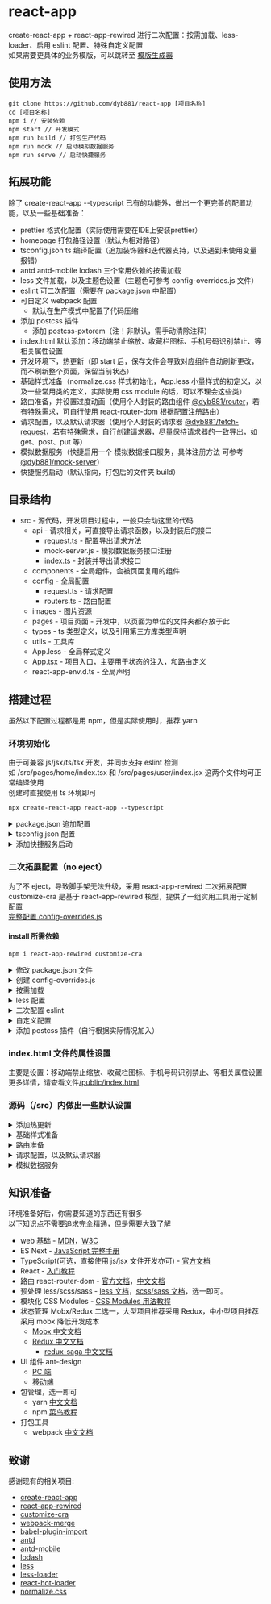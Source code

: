 # react-app

create-react-app + react-app-rewired 进行二次配置：按需加载、less-loader、启用 eslint 配置、特殊自定义配置<br>
如果需要更具体的业务模版，可以跳转至 [模版生成器](https://github.com/dyb881/create-react-app)

## 使用方法

```
git clone https://github.com/dyb881/react-app [项目名称]
cd [项目名称]
npm i // 安装依赖
npm start // 开发模式
npm run build // 打包生产代码
npm run mock // 启动模拟数据服务
npm run serve // 启动快捷服务
```

## 拓展功能

除了 create-react-app --typescript 已有的功能外，做出一个更完善的配置功能，以及一些基础准备：

- prettier 格式化配置（实际使用需要在IDE上安装prettier）
- homepage 打包路径设置（默认为相对路径）
- tsconfig.json ts 编译配置（追加装饰器和迭代器支持，以及遇到未使用变量报错）
- antd antd-mobile lodash 三个常用依赖的按需加载
- less 文件加载，以及主题色设置（主题色可参考 config-overrides.js 文件）
- eslint 可二次配置（需要在 package.json 中配置）
- 可自定义 webpack 配置
  - 默认在生产模式中配置了代码压缩
- 添加 postcss 插件
  - 添加 postcss-pxtorem（注！非默认，需手动清除注释）
- index.html 默认添加：移动端禁止缩放、收藏栏图标、手机号码识别禁止、等相关属性设置
- 开发环境下，热更新（即 start 后，保存文件会导致对应组件自动刷新更改，而不刷新整个页面，保留当前状态）
- 基础样式准备（normalize.css 样式初始化，App.less 小量样式的初定义，以及一些常用类的定义，实际使用 css module 的话，可以不理会这些类）
- 路由准备，并设置过度动画（使用个人封装的路由组件 [@dyb881/router](https://github.com/dyb881/router)，若有特殊需求，可自行使用 react-router-dom 根据配置注册路由）
- 请求配置，以及默认请求器（使用个人封装的请求器 [@dyb881/fetch-request](https://github.com/dyb881/fetch-request)，若有特殊需求，自行创建请求器，尽量保持请求器的一致导出，如 get、post、put 等）
- 模拟数据服务（快捷启用一个 模拟数据接口服务，具体注册方法 可参考 [@dyb881/mock-server](https://github.com/dyb881/mock-server)）
- 快捷服务启动（默认指向，打包后的文件夹 build）

## 目录结构

- src - 源代码，开发项目过程中，一般只会动这里的代码
  - api - 请求相关，可直接导出请求函数，以及封装后的接口
    - request.ts - 配置导出请求方法
    - mock-server.js - 模拟数据服务接口注册
    - index.ts - 封装并导出请求接口
  - components - 全局组件，会被页面复用的组件
  - config - 全局配置
    - request.ts - 请求配置
    - routers.ts - 路由配置
  - images - 图片资源
  - pages - 项目页面 - 开发中，以页面为单位的文件夹都存放于此
  - types - ts 类型定义，以及引用第三方库类型声明
  - utils - 工具库
  - App.less - 全局样式定义
  - App.tsx - 项目入口，主要用于状态的注入，和路由定义
  - react-app-env.d.ts - 全局声明

## 搭建过程

虽然以下配置过程都是用 npm，但是实际使用时，推荐 yarn

### 环境初始化

由于可兼容 js/jsx/ts/tsx 开发，并同步支持 eslint 检测<br>
如 /src/pages/home/index.tsx 和 /src/pages/user/index.jsx 这两个文件均可正常编译使用<br>
创建时直接使用 ts 环境即可

```
npx create-react-app react-app --typescript
```

<details>
<summary>package.json 追加配置</summary>

```javascript
{
  "prettier": { // 代码格式化 prettier 的配置，自行查阅如何在编辑工具上安装和使用 prettier
    "printWidth": 120,
    "singleQuote": true,
    "trailingComma": "es5",
    "bracketSpacing": true,
    "jsxBracketSameLine": false,
    "parser": "babylon",
    "semi": true,
    "requirePragma": false
  },
  "homepage": "./" // 打包后资源引用路径
}
```

</details>

<details>
<summary>tsconfig.json 配置</summary>

相关配置自行查阅<br>
需要特别注意的是 baseUrl 设置为 src 后，可使用非相对路径来导入你的外部依赖<br>
如 import 'App.css' 时，会先在 src 文件夹内检索是否有对应文件或文件夹，找不到才会去 node_modules 寻找外部依赖

```javascript
{
  "compilerOptions": {
    "baseUrl": "src",
    "target": "es5",
    "lib": ["dom", "dom.iterable", "esnext"],
    "allowJs": true,
    "skipLibCheck": true,
    "esModuleInterop": true,
    "allowSyntheticDefaultImports": true,
    "strict": true,
    "forceConsistentCasingInFileNames": true,
    "module": "esnext",
    "moduleResolution": "node",
    "resolveJsonModule": true,
    "isolatedModules": true,
    "noEmit": true,
    "jsx": "preserve",
    "noUnusedLocals": true,
    "noUnusedParameters": true,
    "experimentalDecorators": true,
    "downlevelIteration": true
  },
  "include": ["src"]
}
```

</details>

<details>
<summary>添加快捷服务启动</summary>

安装依赖

```
npm i serve
```

在 package.json 添加一行命令

```javascript
{
  "scripts": {
    ...,
    "serve": "serve -s build"
  },
}
```

使用时

```
npm run build
npm run serve
```

</details>

### 二次拓展配置（no eject）

为了不 eject，导致脚手架无法升级，采用 react-app-rewired 二次拓展配置<br>
customize-cra 是基于 react-app-rewired 核型，提供了一组实用工具用于定制配置<br>
[完整配置 config-overrides.js](https://github.com/dyb881/react-app/blob/master/config-overrides.js)

#### install 所需依赖

```
npm i react-app-rewired customize-cra
```

<details>
<summary>修改 package.json 文件</summary>

```javascript
{
  "scripts": {
    "start": "react-app-rewired start",
    "build": "react-app-rewired build",
    "test": "react-app-rewired test",
    "eject": "react-app-rewired eject"
  },
}
```

</details>

<details>
<summary>创建 config-overrides.js</summary>

```javascript
const { override } = require('customize-cra');

module.exports = override();
```

</details>

<details>
<summary>按需加载</summary>

目前使用到该功能的依赖，一般为：antd、antd-mobile、lodash<br>
所以这里会默认依赖这三个，只要在项目内未 import，是不会参与打包的，所以不必有过多的顾虑<br>
babel-plugin-import 则是适用于 babel 的模块化导入插件

```
npm i antd antd-mobile lodash @types/lodash babel-plugin-import
```

config-overrides.js 配置

```javascript
const { override, fixBabelImports } = require('customize-cra');

module.exports = override(
  // 按需加载
  fixBabelImports('antd', { libraryDirectory: 'es', style: true }),
  fixBabelImports('antd-mobile', { libraryDirectory: 'es', style: true }),
  fixBabelImports('lodash', { libraryDirectory: '' })
);
```

</details>

<details>
<summary>less 配置</summary>

安装

```
npm i less less-loader
```

添加 less-loader

```javascript
const { override, addLessLoader } = require('customize-cra');

module.exports = override(
  // 添加 less-loader
  addLessLoader({
    javascriptEnabled: true,
    modifyVars: {}, // 全局 less 变量，会覆盖项目内同名变量，可用于主题定制
  })
);
```

less-loader 配置主题色变量

```javascript
const { override, addLessLoader } = require('customize-cra');

module.exports = override(
  // 添加 less-loader
  addLessLoader({
    javascriptEnabled: true,
    // 全局 less 变量，会覆盖项目内同名变量，可用于主题定制
    modifyVars: {
      // 常用色
      '@ra-primary': '#1890ff', // 全局主色
      '@ra-success': '#52c41a', // 成功色
      '@ra-warning': ' #faad14', // 警告色
      '@ra-error': '#f5222d', // 错误色
      '@ra-font-size': '14px', // 主字号
      '@ra-color': 'rgba(0, 0, 0, 0.85)', // 主文本色
      '@ra-color-secondary': 'rgba(0, 0, 0, .45)', // 次文本色
      '@ra-disabled-color': 'rgba(0, 0, 0, .25)', // 失效色
      '@ra-disabled-color-back': 'rgba(0, 0, 0, .05)', // 失效背景色
      '@ra-border-color': '#eeeeee', // 边框色
      '@ra-border-color-dark': '#cccccc', // 边框色-深色
      '@ra-background': '#f1f1f1', // 背景色
      // 别名
      '@ra-p': '#1890ff', // 全局主色
      '@ra-s': '#52c41a', // 成功色
      '@ra-w': ' #faad14', // 警告色
      '@ra-e': '#f5222d', // 错误色
      '@ra-fs': '14px', // 主字号
      '@ra-c': 'rgba(0, 0, 0, 0.85)', // 主文本色
      '@ra-cs': 'rgba(0, 0, 0, .45)', // 次文本色
      '@ra-dc': 'rgba(0, 0, 0, .25)', // 失效色
      '@ra-dcb': 'rgba(0, 0, 0, .05)', // 失效背景色
      '@ra-bc': '#eeeeee', // 边框色
      '@ra-bcd': '#cccccc', // 边框色-深色
      '@ra-b': '#f1f1f1', // 背景色
    },
  })
);
```

less 在 ts 中使用 CSS Modules<br>
虽然 create-react-app 中的样式文件只要带上 module 就可以使用 CSS Modules<br>
但是需要在声明文件中添加 declare module，才能够被 ts 文件识别<br>
在 /src/react-app-env.d.ts 中添加

```javascript
declare module '*.module.less' {
  const classes: {
    [key: string]: string;
  };
  export default classes;
}
```

</details>

<details>
<summary>二次配置 eslint</summary>

在实际开发中，因为不得已的情况，需要自定义部分 eslint 规则限制的时候，添加如下配置<br>

```javascript
const { override, useEslintRc } = require('customize-cra');

module.exports = override(
  // 允许二次配置 eslint
  useEslintRc()
);
```

在 package.json 中配置 eslint

```javascript
{
  "eslintConfig": {
    "extends": "react-app",
    "rules": {
      // 新 eslint
    }
  },
}
```

</details>

<details>
<summary>自定义配置</summary>

customize-cra 提供的工具十分有限，这时候就需要更加灵活的自定义配置<br>
webpack-merge 是针对 webpack 设计的 merge 工具<br>

```
npm i webpack-merge
```

```javascript
const Merge = require('webpack-merge');
const { override } = require('customize-cra');

module.exports = override(
  config => {
    // 自定义配置
    config = Merge(config, {});

    if (process.env.NODE_ENV === 'production') {
      // 生产模式下的配置
      config = Merge(config, {});
    } else {
      // 开发模式下的配置
      config = Merge(config, {});
    }

    // 返回更改后的配置
    return config;
  }
);
```

</details>

<details>
<summary>添加 postcss 插件（自行根据实际情况加入）</summary>

addPostcssPlugins 必须放在 addLessLoader 或样式相关的配置后面

```javascript
const { override, addPostcssPlugins } = require('customize-cra');

module.exports = override(
  // 添加 postcss 插件
  addPostcssPlugins([
    // 添加 postcss-pxtorem
    require('postcss-pxtorem')({
      rootValue: 100,
      propList: ['*'],
    }),
  ])
);
```

</details>

### index.html 文件的属性设置

主要是设置：移动端禁止缩放、收藏栏图标、手机号码识别禁止、等相关属性设置<br>
更多详情，请查看文件[/public/index.html](https://github.com/dyb881/react-app/blob/master/public/index.html)

### 源码（/src）内做出一些默认设置

<details>
<summary>添加热更新</summary>

安装热更新插件

```
npm i react-hot-loader
```

/src/index.tsx

```javascript
ReactDOM.render(<App />, document.getElementById('root'));
```

改为

```javascript
(async () => {
  let RenderApp = App;
  // 开发环境
  if (process.env.NODE_ENV === 'development') {
    // 添加热更新
    const { hot } = await import('react-hot-loader/root');
    RenderApp = hot(App);
  }
  ReactDOM.render(<RenderApp />, document.getElementById('root'));
})();
```

</details>

<details>
<summary>基础样式准备</summary>

在 /src/App.tsx 中引用 normalize.css 和 /src/App.less 全局样式<br>
normalize.css 在默认的 HTML 元素样式上提供了跨浏览器的高度一致性<br>

```javascript
import 'normalize.css';
import 'App.less';
```

</details>

<details>
<summary>路由准备</summary>

在 /src/config/routers.ts 中配置页面路由<br>
路由使用 [@dyb881/router](https://github.com/dyb881/router) 组件进行注册<br>
自带过度动画，强制使用一级路由

</details>

<details>
<summary>请求配置，以及默认请求器</summary>

在 /src/configs/request.ts 中配置请求相关信息<br>
默认使用 [@dyb881/fetch-request](https://github.com/dyb881/fetch-request) 请求器，自带控制台打印信息。<br>
请求器可以在 /src/api/request.ts 自行替换或封装，只需要遵守同样的导出规则即可<br>

先在 /src/api/index.ts 封装请求

```javascript
import { post } from './request';

export const user = {
  login: (data: any) => post('/login', data, '登录'),
};

```

然后在其他地方或页面中使用时

```javascript
import { user } from 'api';

user.login({});
```

</details>

<details>
<summary>模拟数据服务</summary>

安装模拟数据服务插件

```
npm i @dyb881/mock-server
```

创建 /src/api/mock-server.js

```javascript
const mockServer = require('@dyb881/mock-server').default;
const ip = require('ip');

console.log('模拟数据环境：', `http://localhost:3000/?host=http://${ip.address()}`);

const tableInfo = {
  id: '@id',
  Batch: '@id',
  Description: '@ctitle(50)',
};

// 数据统一返回处理
mockServer(data => ({
  code: 0,
  msg: '模拟数据',
  data,
}))
  .get('/api/getTableList', req => {
    const { pageSize = 10, pageNum = 1 } = req.query;
    return {
      [`list|${pageSize}`]: [tableInfo],
      total: 100,
      pageNum,
    };
  })
  .get('/api/getTableInfo', tableInfo)
  .delay(300, 1000) // 延迟时间
  .init(); // 启动服务
```

在 package.json 添加一行命令

```javascript
{
  "scripts": {
    ...,
    "mock": "node src/api/mock-server.js"
  },
}
```

使用时

```
npm run mock
```

</details>

## 知识准备

环境准备好后，你需要知道的东西还有很多<br>
以下知识点不需要追求完全精通，但是需要大致了解<br>

- web 基础 - [MDN](https://developer.mozilla.org/zh-CN/)，[W3C](http://www.w3school.com.cn/)
- ES Next - [JavaScript 完整手册](https://juejin.im/post/5bff57fee51d45021a167991)
- TypeScript(可选，直接使用 js/jsx 文件开发亦可) - [官方文档](https://www.tslang.cn/docs/handbook/basic-types.html)
- React - [入门教程](http://www.ruanyifeng.com/blog/2015/03/react.html)
- 路由 react-router-dom - [官方文档](https://reacttraining.com/react-router/web/guides/quick-start)，[中文文档](https://www.jianshu.com/p/b117b437dc5a)
- 预处理 less/scss/sass - [less 文档](https://www.html.cn/doc/less/)，[scss/sass 文档](http://sass.bootcss.com/docs/sass-reference)，选一即可。
- 模块化 CSS Modules - [CSS Modules 用法教程](http://www.ruanyifeng.com/blog/2016/06/css_modules.html)
- 状态管理 Mobx/Redux 二选一，大型项目推荐采用 Redux，中小型项目推荐采用 mobx 降低开发成本
  - [Mobx 中文文档](https://cn.mobx.js.org)
  - [Redux 中文文档](http://cn.redux.js.org)
    - [redux-saga 中文文档](http://leonshi.com/redux-saga-in-chinese/docs/api/index.html)
- UI 组件 ant-design
  - [PC 端](https://ant.design/docs/react/introduce-cn)
  - [移动端](https://mobile.ant.design/docs/react/introduce-cn)
- 包管理，选一即可
  - yarn [中文文档](https://yarnpkg.com/zh-Hant)
  - npm [菜鸟教程](https://www.runoob.com/nodejs/nodejs-npm.html)
- 打包工具
  - webpack [中文文档](https://www.webpackjs.com)

## 致谢

感谢现有的相关项目:

- [create-react-app](https://github.com/facebook/create-react-app)
- [react-app-rewired](https://github.com/timarney/react-app-rewired)
- [customize-cra](https://github.com/arackaf/customize-cra)
- [webpack-merge](https://github.com/survivejs/webpack-merge)
- [babel-plugin-import](https://github.com/ant-design/babel-plugin-import)
- [antd](https://ant.design/docs/react/introduce-cn)
- [antd-mobile](https://mobile.ant.design/docs/react/introduce-cn)
- [lodash](https://www.lodashjs.com/docs/latest)
- [less](http://lesscss.org)
- [less-loader](https://webpack.docschina.org/loaders/less-loader)
- [react-hot-loader](https://github.com/gaearon/react-hot-loader)
- [normalize.css](https://github.com/necolas/normalize.css)
